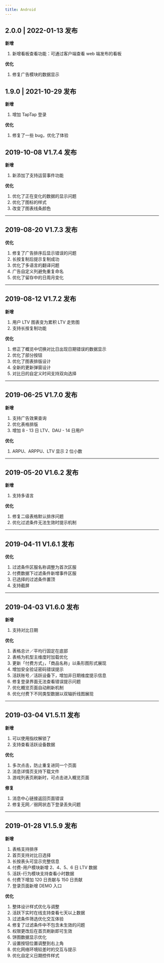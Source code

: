 ```yaml
---
title: Android
---
```

## 2.0.0 | 2022-01-13 发布
**新增**<br/>

1. 新增看板查看功能：可通过客户端查看 web 端发布的看板<br/>

**优化**<br/>

1. 修复广告模块的数据显示

## 1.9.0 | 2021-10-29 发布
**新增**<br/>

1. 增加 TapTap 登录<br/>

**优化**<br/>

1. 修复了一些 bug，优化了体验


## 2019-10-08 V1.7.4 发布

**新增**

1. 新添加了支持运营事件功能

**优化**

1. 优化了正在变化的数据的显示问题
2. 优化了图标的样式
3. 改变了图表线条颜色

---

## 2019-08-20 V1.7.3 发布

**优化**

1. 修复了广告排序后显示错误的问题
2. 长按复制后提示复制成功
3. 优化了多语言的翻译问题
4. 广告自定义列避免重复命名
5. 优化了留存中的日周月变化

---

## 2019-08-12 V1.7.2 发布

**新增**

1. 用户 LTV 图表变为累积 LTV 走势图
2. 支持长按复制功能

**优化**

1. 修正了概览中切换对比日出现日期错误的数据显示
2. 优化了部分按钮
3. 优化了图表排版设计
4. 全新的更新弹窗设计
5. 对比日的自定义时间支持双向选择

---

## 2019-06-25 V1.7.0 发布

**新增**

1. 支持广告效果查询
2. 优化表格排版
3. 增加 8 - 13 日 LTV、DAU - 14 日用户

**优化**

1. ARPU、ARPPU、LTV 显示 2 位小数

---

## 2019-05-20 V1.6.2 发布

**新增**

1. 支持多语言

**优化**

1. 修复二级表格默认排序问题
2. 优化过滤条件无法生效时提示机制

---

## 2019-04-11 V1.6.1 发布

**优化**

1. 过滤条件区服名称调整为首次区服
2. 付费数据下过滤条件新增事件区服
3. 已选择的过滤条件置顶
4. 支持截屏

---

## 2019-04-03 V1.6.0 发布

**新增**

1. 支持对比日期

**优化**

1. 表格总计／平均行固定在底部
2. 表格为机型主维度时加载优化
3. 更新「付费方式」，「商品名称」以条形图形式展现
4. 增加安全验证密码错误提示
5. 活跃账号／活跃设备下，增加非日期维度提示信息
6. 修复登录界面无法查看错误提示问题
7. 优化概览页面自动刷新机制
8. 优化付费下不同类型数据以双轴折线图展现

---

## 2019-03-04 V1.5.11 发布

**新增**

1. 可以使用指纹解锁了
2. 支持查看活跃设备数据

**优化**

1. 多次点击，防止重复进同一个页面
2. 消息详情页支持下载文件
3. 游戏列表页刷新时，可点击进入概览页面

**修复**

1. 消息中心链接返回页面错误
2. 修复无网／弱网状态下登录丢失问题

---

## 2019-01-28 V1.5.9 发布

**新增**

1. 表格支持排序
2. 首页支持对比日选择
3. 长按表头可显示完整信息
4. 付费-用户模块新增 2、4、5、6 日 LTV 数据
5. 活跃-行为模块支持查看小时数据
6. 付费下增加 120 日贡献与 150 日贡献
7. 登录页面新增 DEMO 入口

**优化**

1. 整体设计样式优化与调整
2. 活跃下实时在线支持查看七天以上数据
3. 过滤条件筛选优化交互体验
4. 修复了过滤条件中不包含未生效的问题
5. 权限更改后在首页刷新即可生效
6. 饼图数据显示优化
7. 设置按钮位置调整到右上角
8. 优化网络环境较差时的交互与提示
9. 优化自定义日期控件样式

